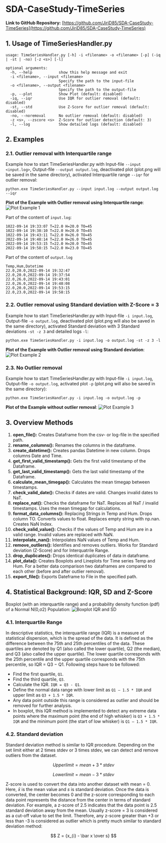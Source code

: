 # SDA-CaseStudy-TimeSeries

**Link to GitHub Repository:**
[https://github.com/JiriD85/SDA-CaseStudy-TimeSeries](https://github.com/JiriD85/SDA-CaseStudy-TimeSeries)

## 1. Usage of TimeSeriesHandler.py
```
usage: TimeSeriesHandler.py [-h] -i <filename> -o <filename> [-p] (-iq | -st | -no) [-z <s>] [-l]

optional arguments:
  -h, --help            show this help message and exit
  -i <filename>, --input <filename>
                        Specify the path to the input-file
  -o <filename>, --output <filename>
                        Specify the path to the output-file
  -p, --plot            Show Plot (default: disabled)
  -iq, --iqr            Use IQR for outlier removal (default: disabled)
  -st, --std            Use Z-Score for outlier removal (default: disabled)
  -no, --noremoval      No outlier removal (default: disabled)
  -z <s>, --zscore <s>  Z-Score for outlier detection (default: 3)
  -l, --log             Show detailed logs (default: disabled)
```

## 2. Examples
### 2.1. Outlier removal with Interquartile range
Example how to start TimeSeriesHandler.py with Input-file `--input <input.log>`, Output-file `--output output.log`, deactivated plot (plot.png will be saved in the same directory), activated Interquartile range `--iqr` for outlier removal:
```
python.exe TimeSeriesHandler.py --input input.log --output output.log --iqr
```

**Plot of the Example with Outlier removal using Interquartile range**:
![Plot Example 1](plot1.png)


Part of the content of `input.log`:
```
1022-09-14 19:33:07 T=22.0 H=20.0 TO=45
1022-09-14 19:38:10 T=22.0 H=20.0 TO=45
1022-09-14 19:43:11 T=22.0 H=26.0 TO=45
2022-09-14 19:48:14 T=22.0 H=26.0 TO=45
2022-09-14 19:53:15 T=22.0 H=20.0 TO=45
2022-09-14 19:58:15 T=22.0 H=23.0 TO=45
```

Part of the content of `output.log`
```
Temp,Hum,Datetime
22.0,20.0,2022-09-14 19:32:47
22.0,20.0,2022-09-14 19:37:54
22.0,26.0,2022-09-14 19:43:01
22.0,26.0,2022-09-14 19:48:08
22.0,20.0,2022-09-14 19:53:15
22.0,23.0,2022-09-14 19:58:15
```

### 2.2. Outlier removal using Standard deviation with Z-Score = 3
Example how to start TimeSeriesHandler.py with Input-file `-i input.log`, Output-file `-o output.log`, deactivated plot (plot.png will also be saved in the same directory), activated Standard deviation with 3 Standard deviations `-st -z 3` and detailed logs `-l`:
```
python.exe TimeSeriesHandler.py -i input.log -o output.log -st -z 3 -l
```

**Plot of the Example with Outlier removal using Standard deviation**:
![Plot Example 2](plot2.png)

### 2.3. No Outlier removal
Example how to start TimeSeriesHandler.py with Input-file `-i input.log`, Output-file `-o output.log`, activated plot `-p` (plot.png will also be saved in the same directory):
```
python.exe TimeSeriesHandler.py -i input.log -o output.log -p
```
**Plot of the Example without outlier removal**:
![Plot Example 3](plot3.png)


## 3. Overview Methods
1. 	**open_file():** Creates Dataframe from the csv- or log-file in the specified path.
2.  **rename_columns():** Renames the columns in the dataframe.
3.  **create_datetime():** Creates pandas Datetime in new column. Drops columns Date and Time.
4.  **get_first_valid_timestamp():** Gets the first valid timestamp of the Dataframe.
5.  **get_last_valid_timestamp():** Gets the last valid timestamp of the Dataframe.
6.  **calculate_mean_timegap():** Calculates the mean timegap between timestamps.
7.  **check_valid_date():** Checks if dates are valid. Changes invalid dates to NaT.
8.  **replace_nat():** Checks the dataframe for NaT. Replaces all NaT / invalid timestamps. Uses the mean timegap for calculations.
9.  **format_data_columns():** Replacing Strings in Temp and Hum. Drops column TO. Converts values to float. Replaces empty string with np.nan. Creates NaN Index.
10. **check_valid_value():** Checks if the values of Temp and Hum are in a valid range. Invalid values are replaced with NaN.
11. **interpolate_nan():** Interpolates NaN values of Temp and Hum.
12. **remove_outliers():** Identifies and removes outliers. Works for Standard deviation (Z-Score) and for Interquatrile Range.
13. **drop_duplicates():** Drops identical duplicates of data in dataframe.
14. **plot_data():** Creates Boxplots and Lineplots for Time series Temp and Hum. For a better data comparison two dataframes are compared to each other (before and after outlier removal).
15. **export_file():** Exports Dateframe to File in the specified path.

## 4. Statistical Background: IQR, SD and Z-Score

Boxplot (with an interquartile range) and a probability density function (pdf) of a Normal N(0,σ2) Population:
![Boxplot IQR and SD](Boxplot_IQR_SD.png)

### 4.1. Interquartile Range
In descriptive statistics, the interquartile range (IQR) is a measure of statistical dispersion, which is the spread of the data. It is defined as the difference between the 75th and 25th percentiles of the data. These quartiles are denoted by Q1 (also called the lower quartile), Q2 (the median), and Q3 (also called the upper quartile). The lower quartile corresponds with the 25th percentile and the upper quartile corresponds with the 75th percentile, so IQR = Q3 −  Q1. Following steps have to be followed:

- Find the first quartile, `Q1`.
- Find the third quartile, `Q3`.
- Calculate the IQR. `IQR = Q3 - Q1`.
- Define the normal data range with lower limit as `Q1 – 1.5 * IQR` and upper limit as `Q3 + 1.5 * IQR`.
- Any data point outside this range is considered as outlier and should be removed for further analysis.
- In boxplot, this IQR method is implemented to detect any extreme data points where the maximum point (the end of high whisker) is `Q3 + 1.5 * IQR` and the minimum point (the start of low whisker) is `Q1 – 1.5 * IQR`.

### 4.2. Standard deviation
Standard deviation method is similar to IQR procedure. Depending on the set limit either at 2 times stdev or 3 times stdev, we can detect and remove outliers from the dataset. 

$$ Upperlimit = { mean + 3 * stdev } $$

$$ Lowerlimit = { mean - 3 * stdev } $$

Z-score is used to convert the data into another dataset with mean = 0.
Here, $\bar x$ is the mean value and $s$ is standard deviation. Once the data is converted, the center becomes 0 and the z-score corresponding to each data point represents the distance from the center in terms of standard deviation. For example, a z-score of 2.5 indicates that the data point is 2.5 standard deviation away from the mean. Usually z-score = 3 is considered as a cut-off value to set the limit. Therefore, any z-score greater than +3 or less than -3 is considered as outlier which is pretty much similar to standard deviation method:

$$ Z = {x_{i} - \bar x \over s} $$
